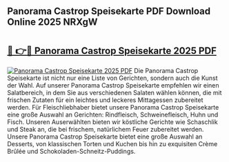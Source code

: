 ## Panorama Castrop Speisekarte PDF Download Online 2025 NRXgW

# <h2><a href="http://gc971ks.nevu.top/?p=Panorama+Castrop+Speisekarte">🔗 👉🔴 Panorama Castrop Speisekarte 2025 PDF</a></h2>

[![Panorama Castrop Speisekarte 2025 PDF](https://i.imgur.com/dBaPXMq.png)](http://gc971ks.nevu.top/?p=Panorama+Castrop+Speisekarte)
Die Panorama Castrop Speisekarte ist nicht nur eine Liste von Gerichten, sondern auch die Kunst der Wahl. Auf unserer Panorama Castrop Speisekarte empfehlen wir einen Salatbereich, in dem Sie aus verschiedenen Salaten wählen können, die mit frischen Zutaten für ein leichtes und leckeres Mittagessen zubereitet werden. Für Fleischliebhaber bietet unsere Panorama Castrop Speisekarte eine große Auswahl an Gerichten: Rindfleisch, Schweinefleisch, Huhn und Fisch. Unseren Auserwählten bieten wir köstliche Gerichte wie Schaschlik und Steak an, die bei frischem, natürlichem Feuer zubereitet werden. Unsere Panorama Castrop Speisekarte bietet eine große Auswahl an Desserts, von klassischen Torten und Kuchen bis hin zu exquisiten Crème Brûlée und Schokoladen-Schneitz-Puddings.
